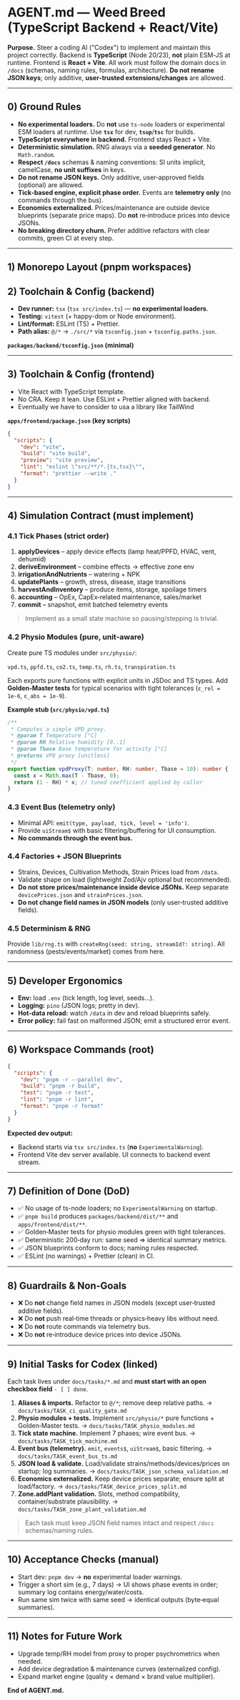 # AGENT.md — Weed Breed (TypeScript Backend + React/Vite)

**Purpose.** Steer a coding AI ("Codex") to implement and maintain this project correctly. Backend is **TypeScript** (Node 20/23), **not** plain ESM‑JS at runtime. Frontend is **React + Vite**. All work must follow the domain docs in `/docs` (schemas, naming rules, formulas, architecture). **Do not rename JSON keys**; only additive, **user‑trusted extensions/changes** are allowed.

---

## 0) Ground Rules

- **No experimental loaders.** Do **not** use `ts-node` loaders or experimental ESM loaders at runtime. Use **`tsx`** for dev, **`tsup`**/**`tsc`** for builds.
- **TypeScript everywhere in backend.** Frontend stays React + Vite.
- **Deterministic simulation.** RNG always via a **seeded generator**. No `Math.random`.
- **Respect `/docs`** schemas & naming conventions: SI units implicit, camelCase, **no unit suffixes** in keys.
- **Do not rename JSON keys.** Only additive, user‑approved fields (optional) are allowed.
- **Tick‑based engine, explicit phase order.** Events are **telemetry only** (no commands through the bus).
- **Economics externalized.** Prices/maintenance are outside device blueprints (separate price maps). Do **not** re‑introduce prices into device JSONs.
- **No breaking directory churn.** Prefer additive refactors with clear commits, green CI at every step.

---

## 1) Monorepo Layout (pnpm workspaces)

## 2) Toolchain & Config (backend)

- **Dev runner:** `tsx` (`tsx src/index.ts`) — **no experimental loaders**.
- **Testing:** `vitest` (+ happy-dom or Node environment).
- **Lint/format:** ESLint (TS) + Prettier.
- **Path alias:** `@/*` → `./src/*` via `tsconfig.json` + `tsconfig.paths.json`.

**`packages/backend/tsconfig.json` (minimal)**

---

## 3) Toolchain & Config (frontend)

- Vite React with TypeScript template.
- No CRA. Keep it lean. Use ESLint + Prettier aligned with backend.
- Eventually we have to consider to usa a library like TailWind

**`apps/frontend/package.json` (key scripts)**

```json
{
  "scripts": {
    "dev": "vite",
    "build": "vite build",
    "preview": "vite preview",
    "lint": "eslint \"src/**/*.{ts,tsx}\"",
    "format": "prettier --write ."
  }
}
```

---

## 4) Simulation Contract (must implement)

### 4.1 Tick Phases (strict order)

1. **applyDevices** – apply device effects (lamp heat/PPFD, HVAC, vent, dehumid)
2. **deriveEnvironment** – combine effects → effective zone env
3. **irrigationAndNutrients** – watering + NPK
4. **updatePlants** – growth, stress, disease, stage transitions
5. **harvestAndInventory** – produce items, storage, spoilage timers
6. **accounting** – OpEx, CapEx‑related maintenance, sales/market
7. **commit** – snapshot, emit batched telemetry events

> Implement as a small state machine so pausing/stepping is trivial.

### 4.2 Physio Modules (pure, unit‑aware)

Create pure TS modules under `src/physio/`:

`vpd.ts`, `ppfd.ts`, `co2.ts`, `temp.ts`, `rh.ts`, `transpiration.ts`

Each exports pure functions with explicit units in JSDoc and TS types.
Add **Golden‑Master tests** for typical scenarios with tight tolerances (`ε_rel = 1e-6`, `ε_abs = 1e-9`).

**Example stub (`src/physio/vpd.ts`)**

```ts
/**
 * Computes a simple VPD proxy.
 * @param T Temperature [°C]
 * @param RH Relative humidity [0..1]
 * @param Tbase Base temperature for activity [°C]
 * @returns VPD proxy [unitless]
 */
export function vpdProxy(T: number, RH: number, Tbase = 10): number {
  const x = Math.max(T - Tbase, 0);
  return (1 - RH) * x; // tuned coefficient applied by caller
}
```

### 4.3 Event Bus (telemetry only)

- Minimal API: `emit(type, payload, tick, level = 'info')`.
- Provide `uiStream$` with basic filtering/buffering for UI consumption.
- **No commands through the event bus.**

### 4.4 Factories + JSON Blueprints

- Strains, Devices, Cultivation Methods, Strain Prices load from `/data`.
- Validate shape on load (lightweight Zod/Ajv optional but recommended).
- **Do not store prices/maintenance inside device JSONs.** Keep separate `devicePrices.json` and `strainPrices.json`.
- **Do not change field names in JSON models** (only user‑trusted additive fields).

### 4.5 Determinism & RNG

Provide `lib/rng.ts` with `createRng(seed: string, streamId?: string)`.
All randomness (pests/events/market) comes from here.

---

## 5) Developer Ergonomics

- **Env:** load `.env` (tick length, log level, seeds…).
- **Logging:** `pino` (JSON logs; pretty in dev).
- **Hot‑data reload:** watch `/data` in dev and reload blueprints safely.
- **Error policy:** fail fast on malformed JSON; emit a structured error event.

---

## 6) Workspace Commands (root)

```json
{
  "scripts": {
    "dev": "pnpm -r --parallel dev",
    "build": "pnpm -r build",
    "test": "pnpm -r test",
    "lint": "pnpm -r lint",
    "format": "pnpm -r format"
  }
}
```

**Expected dev output:**

- Backend starts via `tsx src/index.ts` (**no** `ExperimentalWarning`).
- Frontend Vite dev server available. UI connects to backend event stream.

---

## 7) Definition of Done (DoD)

- ✅ No usage of ts-node loaders; no `ExperimentalWarning` on startup.
- ✅ `pnpm build` produces `packages/backend/dist/**` and `apps/frontend/dist/**`.
- ✅ Golden‑Master tests for physio modules green with tight tolerances.
- ✅ Deterministic 200‑day run: same seed ⇒ identical summary metrics.
- ✅ JSON blueprints conform to docs; naming rules respected.
- ✅ ESLint (no warnings) + Prettier (clean) in CI.

---

## 8) Guardrails & Non‑Goals

- ❌ Do **not** change field names in JSON models (except user‑trusted additive fields).
- ❌ Do **not** push real‑time threads or physics‑heavy libs without need.
- ❌ Do **not** route commands via telemetry bus.
- ❌ Do **not** re‑introduce device prices into device JSONs.

---

## 9) Initial Tasks for Codex (linked)

Each task lives under `docs/tasks/*.md` and **must start with an open checkbox field** `- [ ] done`.

1. **Aliases & imports.** Refactor to `@/*`; remove deep relative paths.
   → `docs/tasks/TASK_ci_quality_gate.md`
2. **Physio modules + tests.** Implement `src/physio/*` pure functions + Golden‑Master tests.
   → `docs/tasks/TASK_physio_modules.md`
3. **Tick state machine.** Implement 7 phases; wire event bus.
   → `docs/tasks/TASK_tick_machine.md`
4. **Event bus (telemetry).** `emit`, `events$`, `uiStream$`, basic filtering.
   → `docs/tasks/TASK_event_bus_ts.md`
5. **JSON load & validate.** Load/validate strains/methods/devices/prices on startup; log summaries.
   → `docs/tasks/TASK_json_schema_validation.md`
6. **Economics externalized.** Keep device prices separate; ensure split at load/factory.
   → `docs/tasks/TASK_device_prices_split.md`
7. **Zone.addPlant validation.** Slots, method compatibility, container/substrate plausibility.
   → `docs/tasks/TASK_zone_plant_validation.md`

> Each task must keep JSON field names intact and respect `/docs` schemas/naming rules.

---

## 10) Acceptance Checks (manual)

- Start dev: `pnpm dev` → **no** experimental loader warnings.
- Trigger a short sim (e.g., 7 days) → UI shows phase events in order; summary log contains energy/water/costs.
- Run same sim twice with same seed → identical outputs (byte‑equal summaries).

---

## 11) Notes for Future Work

- Upgrade temp/RH model from proxy to proper psychrometrics when needed.
- Add device degradation & maintenance curves (externalized config).
- Expand market engine (quality × demand × brand value multiplier).

**End of AGENT.md.**
